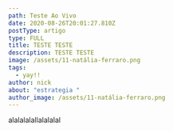 ```yaml
---
path: Teste Ao Vivo
date: 2020-08-26T20:01:27.810Z
postType: artigo
type: FULL
title: TESTE TESTE
description: TESTE TESTE
image: /assets/11-natália-ferraro.png
tags:
  - yay!!
author: nick
about: "estrategia "
author_image: /assets/11-natália-ferraro.png
---
```

alalalalallalalalal